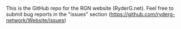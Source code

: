This is the GitHub repo for the RGN website (RyderG.net). Feel free to submit bug reports in the "issues" section (https://github.com/ryderg-network/Website/issues)
